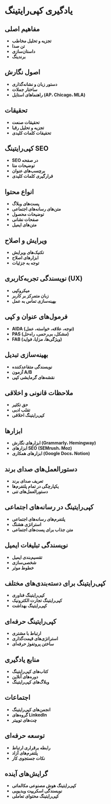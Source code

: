 # یادگیری کپی‌رایتینگ

## مفاهیم اصلی
- **تجزیه و تحلیل مخاطب**
- **تن صدا**
- **داستان‌سازی**
- **برندینگ**

## اصول نگارش
- **دستور زبان و نشانه‌گذاری**
- **ساختار جملات**
- **راهنماهای استایل (AP، Chicago، MLA)**

## تحقیقات
- **تحقیقات صنعت**
- **تجزیه و تحلیل رقبا**
- **تحقیقات کلمات کلیدی**

## کپی‌رایتینگ SEO
- **SEO در صفحه**
- **توضیحات متا**
- **برچسب‌های عنوان**
- **قرارگیری کلمات کلیدی**

## انواع محتوا
- **پست‌های وبلاگ**
- **متن‌های رسانه‌های اجتماعی**
- **توضیحات محصول**
- **صفحات نشانی**
- **متن‌های ایمیل**

## ویرایش و اصلاح
- **تکنیک‌های ویرایش**
- **ابزارهای اصلاح**
- **توجه به جزئیات**

## نویسندگی تجربه‌کاربری (UX)
- **میکروکپی**
- **زبان متمرکز بر کاربر**
- **بهینه‌سازی تماس به عمل**

## فرمول‌های عنوان و کپی
- **AIDA (توجه، علاقه، خواسته، عمل)**
- **PAS (مشکل، بی‌رحمی، راه‌حل)**
- **FAB (ویژگی‌ها، مزایا، فواید)**

## بهینه‌سازی تبدیل
- **نویسندگی متقاعدکننده**
- **آزمون A/B**
- **نقشه‌های گرمایشی کپی**

## ملاحظات قانونی و اخلاقی
- **حق تکثیر**
- **تقلب ادبی**
- **کپی‌رایتینگ اخلاقی**

## ابزارها
- **ابزارهای نگارش (Grammarly، Hemingway)**
- **ابزارهای SEO (SEMrush، Moz)**
- **ابزارهای همکاری (Google Docs، Notion)**

## دستورالعمل‌های صدای برند
- **تعریف صدای برند**
- **یکپارچگی در تمام پلتفرم‌ها**
- **دستورالعمل‌های تنی**

## کپی‌رایتینگ در رسانه‌های اجتماعی
- **پلتفرم‌های رسانه‌های اجتماعی**
- **استراتژی هشتگ**
- **متن جذاب برای پست‌های اجتماعی**

## نویسندگی تبلیغات ایمیل
- **تقسیم‌بندی ایمیل**
- **شخصی‌سازی**
- **خطوط موثر**

## کپی‌رایتینگ برای دسته‌بندی‌های مختلف
- **کپی‌رایتینگ فناوری**
- **کپی‌رایتینگ تجارت الکترونیک**
- **کپی‌رایتینگ بهداشت**

## کپی‌رایتینگ حرفه‌ای
- **ارتباط با مشتری**
- **استراتژی‌های قیمت‌گذاری**
- **ساختن پروتفوژ حرفه‌ای**

## منابع یادگیری
- **کتاب‌های کپی‌رایتینگ**
- **دوره‌های آنلاین**
- **وبلاگ‌های کپی‌رایتینگ**

## اجتماعات
- **انجمن‌های کپی‌رایتینگ**
- **گروه‌های LinkedIn**
- **چت‌های توییتر**

## توسعه حرفه‌ای
- **رابطه برقراری ارتباط**
- **پلتفرم‌های آزاد**
- **نکات جستجوی کار**

## گرایش‌های آینده
- **کپی‌رایتینگ هوش مصنوعی مکالماتی**
- **نویسندگی اسکریپت ویدیویی**
- **کپی‌رایتینگ محتوای تعاملی**
